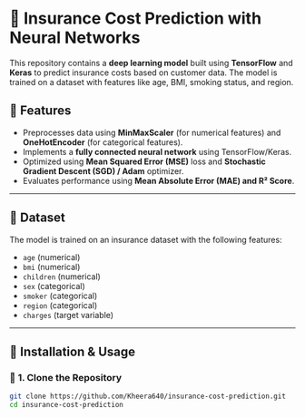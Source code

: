 # 🚀 Insurance Cost Prediction with Neural Networks  

This repository contains a **deep learning model** built using **TensorFlow** and **Keras** to predict insurance costs based on customer data. The model is trained on a dataset with features like age, BMI, smoking status, and region.

## 📌 Features  
- Preprocesses data using **MinMaxScaler** (for numerical features) and **OneHotEncoder** (for categorical features).  
- Implements a **fully connected neural network** using TensorFlow/Keras.  
- Optimized using **Mean Squared Error (MSE)** loss and **Stochastic Gradient Descent (SGD) / Adam** optimizer.  
- Evaluates performance using **Mean Absolute Error (MAE) and R² Score**.  

---

## 📂 Dataset  
The model is trained on an insurance dataset with the following features:  
- `age` (numerical)  
- `bmi` (numerical)  
- `children` (numerical)  
- `sex` (categorical)  
- `smoker` (categorical)  
- `region` (categorical)  
- `charges` (target variable)  

---

## 📜 Installation & Usage  

### 🔧 **1. Clone the Repository**
```bash
git clone https://github.com/Kheera640/insurance-cost-prediction.git
cd insurance-cost-prediction
